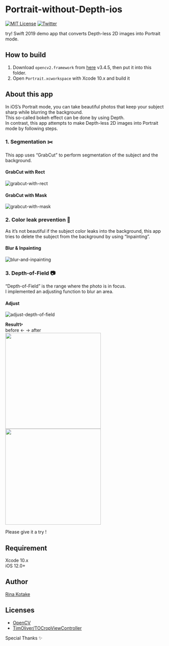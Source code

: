 # Portrait-without-Depth-ios
[![MIT License](http://img.shields.io/badge/license-MIT-green.svg?style=flat)](LICENSE)
[![Twitter](https://img.shields.io/badge/twitter-@koooootake-blue.svg?style=flat)](http://twitter.com/koooootake)

try! Swift 2019 demo app that converts Depth-less 2D images into Portrait mode.

## How to build
1. Download `opencv2.framework` from [here](https://opencv.org/releases.html) v3.4.5, then put it into this folder.
2. Open `Portrait.xcworkspace` with Xcode 10.x and build it

## About this app
In iOS’s Portrait mode, you can take beautiful photos that keep your subject sharp while blurring the background.   
This so-called bokeh effect can be done by using Depth.  
In contrast, this app attempts to make Depth-less 2D images into Portrait mode by following steps.



### 1. Segmentation ✂️
This app uses “GrabCut” to perform segmentation of the subject and the background.

#### GrabCut with Rect
![grabcut-with-rect](https://user-images.githubusercontent.com/12197538/54493357-6ee12a80-4912-11e9-98b7-18ad5d3033df.gif)

#### GrabCut with Mask
![grabcut-with-mask](https://user-images.githubusercontent.com/12197538/54493383-c97a8680-4912-11e9-8edd-814aed350953.gif)



### 2. Color leak prevention 🎨
As it’s not beautiful if the subject color leaks into the background, this app tries to delete the subject from the background by using “Inpainting”.

#### Blur & Inpainting
![blur-and-inpainting](https://user-images.githubusercontent.com/12197538/54493557-cbdde000-4914-11e9-8fbb-34c2a1400a03.gif)



### 3. Depth-of-Field 📷
“Depth-of-Field” is the range where the photo is in focus.  
I implemented an adjusting function to blur an area.

#### Adjust
![adjust-depth-of-field](https://user-images.githubusercontent.com/12197538/54493410-1a8a7a80-4913-11e9-8e60-e824ba97f06e.gif)



**Result✨**  
before ← → after  
<img src="https://user-images.githubusercontent.com/12197538/54493659-dea4e480-4915-11e9-90d0-4af7315254e9.png" width="300"> <img src="https://user-images.githubusercontent.com/12197538/54493650-c6cd6080-4915-11e9-86c7-5e20e705bbad.jpg" width="300">

Please give it a try ! 



## Requirement
Xcode 10.x  
iOS 12.0+

## Author
[Rina Kotake](https://koooootake.com/)

## Licenses
* [OpenCV](https://opencv.org/)
* [TimOliver/TOCropViewController](https://github.com/TimOliver/TOCropViewController)

Special Thanks ✨
